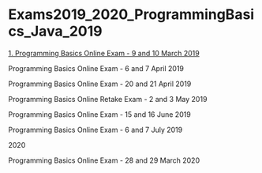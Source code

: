 # Exams2019_2020_ProgrammingBasics_Java_2019

[1. Programming Basics Online Exam - 9 and 10 March 2019](/Exam9and10March2019)

Programming Basics Online Exam - 6 and 7 April 2019

Programming Basics Online Exam - 20 and 21 April 2019

Programming Basics Online Retake Exam - 2 and 3 May 2019

Programming Basics Online Exam - 15 and 16 June 2019

Programming Basics Online Exam - 6 and 7 July 2019

2020

Programming Basics Online Exam - 28 and 29 March 2020
